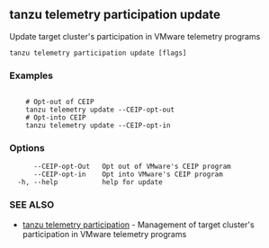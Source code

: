 ## tanzu telemetry participation update

Update target cluster's participation in VMware telemetry programs

```
tanzu telemetry participation update [flags]
```

### Examples

```

	# Opt-out of CEIP
    tanzu telemetry update --CEIP-opt-out
	# Opt-into CEIP
	tanzu telemetry update --CEIP-opt-in

```

### Options

```
      --CEIP-opt-Out   Opt out of VMware's CEIP program
      --CEIP-opt-in    Opt into VMware's CEIP program
  -h, --help           help for update
```

### SEE ALSO

* [tanzu telemetry participation](tanzu_telemetry_participation.md)	 - Management of target cluster's participation in VMware telemetry programs

